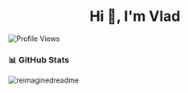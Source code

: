 <h1 align="center">Hi 👋, I'm Vlad</h1>

![Profile Views](https://komarev.com/ghpvc/?username=hackpulsar&color=brightgreen)

### 📊 GitHub Stats

<img src="https://myreadme.vercel.app/api/embed/hackpulsar?panels=userstatistics,toprepositories,toplanguages,commitgraph" alt="reimaginedreadme" />

